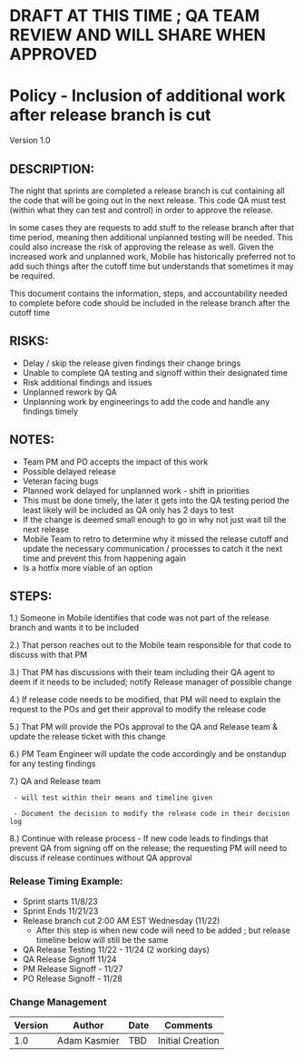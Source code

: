 # DRAFT AT THIS TIME ; QA TEAM REVIEW AND WILL SHARE WHEN APPROVED 


# Policy - Inclusion of additional work after release branch is cut
Version 1.0

## DESCRIPTION: 

The night that sprints are completed a release branch is cut containing all the code that will be going out in the next release. This code QA must test (within what they can test and control) in order to approve the release. 

In some cases they are requests to add stuff to the release branch after that time period, meaning then additional unplanned testing will be needed. This could also increase the risk of approving the release as well.  Given the increased work and unplanned work, Mobile has historically preferred not to add such things after the cutoff time but understands that sometimes it may be required. 

This document contains the information, steps, and accountability needed to complete before code should be included in the release branch after the cutoff time


## RISKS: 
 - Delay / skip the release given findings their change brings 
 - Unable to complete QA testing and signoff within their designated time
 - Risk additional findings and issues 
 - Unplanned rework by QA 
 - Unplanning work by engineerings to add the code and handle any findings timely 

## NOTES:
 - Team PM and PO accepts the impact of this work 
 - Possible delayed release
 - Veteran facing bugs 
 - Planned work delayed for unplanned work - shift in priorities 
 - This must be done timely, the later it gets into the QA testing period the least likely will be included as QA only has 2 days to test 
 - If the change is deemed small enough to go in why not just wait till the next release 
 - Mobile Team to retro to determine why it missed the release cutoff and update the necessary communication / processes to catch it the next time and prevent this from happening again 
 - Is a hotfix more viable of an option  

## STEPS: 
1.) Someone in Mobile identifies that code was not part of the release branch and wants it to be included 

2.) That person reaches out to the Mobile team responsible for that code to discuss with that PM 

3.) That PM has discussions with their team including their QA agent to deem if it needs to be included; notify Release manager of possible change 

4.) If release code needs to be modified, that PM will need to explain the request to the POs and get their approval to modify the release code 

5.) That PM will provide the POs approval to the QA and Release team  & update the release ticket with this change 

6.) PM Team Engineer will update the code accordingly and be onstandup for any testing findings 

7.) QA and Release team 

     - will test within their means and timeline given 
     
     - Document the decision to modify the release code in their decision log 
     
8.) Continue with release process
    - If new code leads to findings that prevent QA from signing off on the release; the requesting PM will need to discuss if release continues without QA approval 


### Release Timing Example: 
 - Sprint starts 11/8/23
 - Sprint Ends 11/21/23
 - Release branch cut 2:00 AM EST Wednesday (11/22)
    - After this step is when new code will need to be added ; but release timeline below will still be the same  
 - QA Release Testing 11/22 - 11/24 (2 working days) 
 - QA Release Signoff  11/24
 - PM Release Signoff - 11/27
 - PO Release Signoff - 11/28




### Change Management
|Version | Author | Date | Comments |
|----- |------- | -------| ------ | 
| 1.0 | Adam Kasmier | TBD | Initial Creation




















